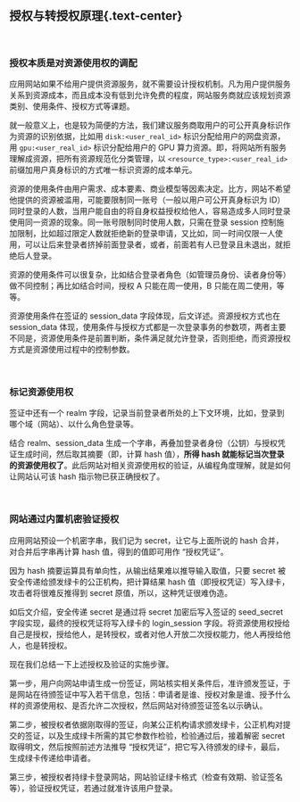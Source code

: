 授权与转授权原理{.text-center}
---------------------

&nbsp;

### 授权本质是对资源使用权的调配

应用网站如果不给用户提供资源服务，就不需要设计授权机制。凡为用户提供服务关系到资源成本，而且成本没有低到允许免费的程度，网站服务商就应该规划资源类别、使用条件、授权方式等课题。

就一般意义上，也是较为简便的方法，我们建议服务商取用户的可公开真身标识作为资源的识别依据，比如用 `disk:<user_real_id>` 标识分配给用户的网盘资源，用 `gpu:<user_real_id>` 标识分配给用户的 GPU 算力资源。即，将网站所有服务理解成资源，把所有资源规范化分类管理，以 `<resource_type>:<user_real_id>` 前缀加用户真身标识的方式唯一标识资源的成本单元。

资源的使用条件由用户需求、成本要素、商业模型等因素决定。比方，网站不希望他提供的资源被滥用，可能要限制同一账号（一般以用户可公开真身标识为 ID）同时登录的人数，当用户能自由的将自身权益授权给他人，容易造成多人同时登录使用同一资源的现象。同一账号限制同时使用人数，只需在登录 session 控制施加限制，比如超过限定人数就拒绝新的登录申请，又比如，同一时间仅限一人使用，可以让后来登录者挤掉前面登录者，或者，前面若有人已登录且未退出，就拒绝后人登录。

资源的使用条件可以很复杂，比如结合登录者角色（如管理员身份、读者身份等）做不同控制；再比如结合时间，授权 A 只能在周一使用，B 只能在周二使用，等等。

资源使用条件在签证的 session_data 字段体现，后文详述。资源授权方式也在 session_data 体现，使用条件与授权方式都是一次登录事务的参数项，两者主要不同是，资源使用条件是前置判断，条件满足就允许登录，否则拒绝，而资源授权方式是资源使用过程中的控制参数。

&nbsp;

### 标记资源使用权

签证中还有一个 realm 字段，记录当前登录者所处的上下文环境，比如，登录到哪个域（网站）、以什么角色登录等。

结合 realm、session_data 生成一个字串，再叠加登录者身份（公钥）与授权凭证生成时间，然后取其摘要（即，计算 hash 值），**所得 hash 就能标记当次登录的资源使用权了**。此后网站对相关资源使用权的验证，从编程角度理解，就是如何让网站认可该 hash 指示物已获正确授权了。

&nbsp;

### 网站通过内置机密验证授权

应用网站预设一个机密字串，我们记为 secret，让它与上面所说的 hash 合并，对合并后字串再计算 hash 值，得到的值即可用作 “授权凭证”。

因为 hash 摘要运算具有单向性，从输出结果难以推导输入取值，只要 secret 被安全传递给颁发绿卡的公正机构，把计算结果 hash 值（即授权凭证）写入绿卡，攻击者将很难反推得到 secret 原值，所以，这种凭证很难伪造。

如后文介绍，安全传递 secret 是通过将 secret 加密后写入签证的 seed_secret 字段实现，最终的授权凭证将写入绿卡的 login_session 字段。将资源使用权授给自己是授权，授给他人，是转授权，或者对他人开放二次授权能力，他人再授给他人，也是转授权。

现在我们总结一下上述授权及验证的实施步骤。

第一步，用户向网站申请生成一份签证，网站核实相关条件后，准许颁发签证，于是网站在待颁签证中写入若干信息，包括：申请者是谁、授权对象是谁、授予什么样的资源使用权、是否允许二次授权，然后网站对待颁签证签名以示确认。

第二步，被授权者依据刚取得的签证，向某公正机构请求颁发绿卡，公正机构对提交的签证，以及生成绿卡所需的其它参数作检验，检验通过后，接着解密 secret 取得明文，然后按照前述方法推导 “授权凭证”，把它写入待颁发的绿卡，最后，生成绿卡传递给申请者。

第三步，被授权者持绿卡登录网站，网站验证绿卡格式（检查有效期、验证签名等），验证授权凭证，若通过就准许该用户登录。
